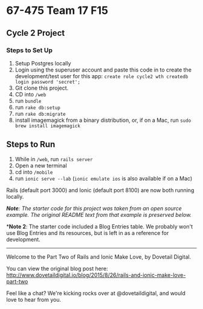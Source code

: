 # 67-475 Team 17 F15
## Cycle 2 Project
### Steps to Set Up 
1. Setup Postgres locally
2. Login using the superuser account and paste this code in to create the development/test user for this app: `create role cycle2 wth createdb login password 'secret';`
3. Git clone this project.
4. CD into `/web`
5. run `bundle`
6. run `rake db:setup`
7. run `rake db:migrate`
8. install imagemagick from a binary distribution, or, if on a Mac, run `sudo brew install imagemagick`
## Steps to Run
1. While in `/web`, run `rails server`
2. Open a new terminal
3. cd into `/mobile`
4. run `ionic serve --lab` (`ionic emulate ios` is also available if on a Mac)

Rails (default port 3000) and Ionic (default port 8100) are now both running locally.

*__Note__: The starter code for this project was taken from an open source example. The original README text from that example is preserved below.*

*__Note 2__: The starter code included a Blog Entries table. We probably won't use Blog Entries and its resources, but is left in as a reference for development.

---

Welcome to the Part Two of Rails and Ionic Make Love, by Dovetail Digital.

You can view the original blog post here:
http://www.dovetaildigital.io/blog/2015/8/26/rails-and-ionic-make-love-part-two

Feel like a chat? We're kicking rocks over at @dovetaildigital, and would love to hear from you.
